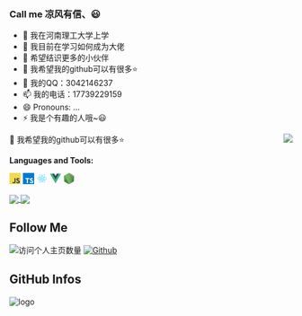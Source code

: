 
### Call me 凉风有信、😃

- 🔭 我在河南理工大学上学
- 🌱 我目前在学习如何成为大佬
- 👯 希望结识更多的小伙伴
- 🤔 我希望我的github可以有很多⭐
- 💬 我的QQ：3042146237
- 📫 我的电话：17739229159
- 😄 Pronouns: ...
- ⚡ 我是个有趣的人哦~😃




🤔 我希望我的github可以有很多⭐
<img align="right" src="https://count.getloli.com/get/@:xs-web-lhdd?theme=rule34">

**Languages and Tools:**  

<code><img height="20" src="https://raw.githubusercontent.com/github/explore/80688e429a7d4ef2fca1e82350fe8e3517d3494d/topics/javascript/javascript.png"></code>
<code><img height="20" src="https://raw.githubusercontent.com/github/explore/80688e429a7d4ef2fca1e82350fe8e3517d3494d/topics/typescript/typescript.png"></code>
<code><img height="20" src="https://raw.githubusercontent.com/github/explore/80688e429a7d4ef2fca1e82350fe8e3517d3494d/topics/react/react.png"></code>
<code><img height="20" src="https://raw.githubusercontent.com/github/explore/5c058a388828bb5fde0bcafd4bc867b5bb3f26f3/topics/vue/vue.png"></code>
<code><img height="20" src="https://raw.githubusercontent.com/github/explore/80688e429a7d4ef2fca1e82350fe8e3517d3494d/topics/nodejs/nodejs.png"></code>    


<a href="https://github.com/xs-web-lhdd">
  <img align="center" width="400" src="https://github-readme-stats.vercel.app/api?username=xs-web-lhdd&include_all_commits=true&bg_color=30,e96443,904e95&title_color=fff&text_color=fff&icon_color=fff&show_icons=true&hide=contribs" />
</a>
<a href="https://github.com/xs-web-lhdd">
  <img align="center" width="355" src="https://github-readme-stats.vercel.app/api/top-langs/?username=xs-web-lhdd&bg_color=30,904e95,e96443&title_color=fff&text_color=fff&layout=compact&theme=tokyonight&show_icons=true&hide_title=true" />
</a>

## Follow Me
![访问个人主页数量](https://komarev.com/ghpvc/?username=xs-web-lhdd&color=green)
[![Github](https://img.shields.io/github/followers/xs-web-lhdd?label=Github&style=social)](https://github.com/yexiyue)


## GitHub Infos
<img src="https://github-profile-trophy.vercel.app/?username=xs-web-lhdd&theme=flat&column=7" alt="logo" height="160" align="center" style="margin: auto;" />
